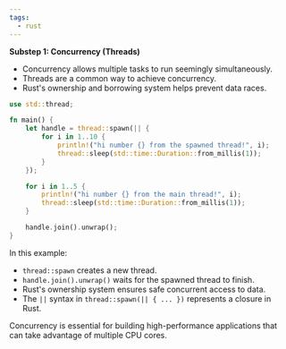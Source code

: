 ```yaml
---
tags:
  - rust
---
```

**Substep 1: Concurrency (Threads)**
- Concurrency allows multiple tasks to run seemingly simultaneously.
- Threads are a common way to achieve concurrency.
- Rust's ownership and borrowing system helps prevent data races.

```Rust
use std::thread;

fn main() {
    let handle = thread::spawn(|| {
        for i in 1..10 {
            println!("hi number {} from the spawned thread!", i);
            thread::sleep(std::time::Duration::from_millis(1));
        }
    });

    for i in 1..5 {
        println!("hi number {} from the main thread!", i);
        thread::sleep(std::time::Duration::from_millis(1));
    }

    handle.join().unwrap();
}
```

In this example:
- `thread::spawn` creates a new thread.
- `handle.join().unwrap()` waits for the spawned thread to finish.
- Rust's ownership system ensures safe concurrent access to data.
- The `||` syntax in `thread::spawn(|| { ... })` represents a closure in Rust.

Concurrency is essential for building high-performance applications that can take advantage of multiple CPU cores.